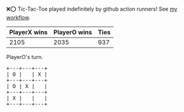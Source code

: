 :x::o: Tic-Tac-Toe played indefinitely by github action runners! See [my workflow](.github/workflows/play.yaml).

|PlayerX wins|PlayerO wins|Ties|
|-|-|-|
|2105|2035|937|

PlayerO's turn.

<pre>
+---+---+---+
| O |   | X |
+---+---+---+
| O | X |   |
+---+---+---+
| X |   |   |
+---+---+---+
</pre>